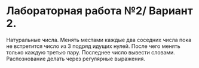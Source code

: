 # Лабораторная работа №2/ Вариант 2.

Натуральные числа. Менять местами каждые два соседних числа пока не встретится число из 3 подряд идущих нулей. После чего менять только каждую третью пару. Последнее число вывести словами. 
Распознование делать через регулярные выражения. 
